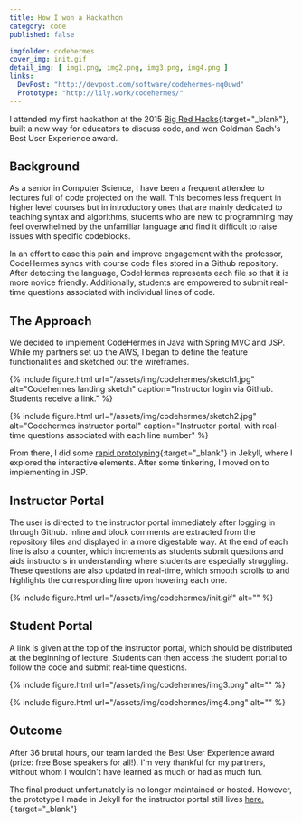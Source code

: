 ```yaml
---
title: How I won a Hackathon
category: code
published: false

imgfolder: codehermes
cover_img: init.gif
detail_img: [ img1.png, img2.png, img3.png, img4.png ]
links:
  DevPost: "http://devpost.com/software/codehermes-nq0uwd"
  Prototype: "http://lily.work/codehermes/"
---
```


I attended my first hackathon at the 2015 [Big Red Hacks][brh]{:target="_blank"}, built a new way for educators to discuss code, and won Goldman Sach's Best User Experience award.

## Background
As a senior in Computer Science, I have been a frequent attendee to lectures full of code projected on the wall. This becomes less frequent in higher level courses but in introductory ones that are mainly dedicated to teaching syntax and algorithms, students who are new to programming may feel overwhelmed by the unfamiliar language and find it difficult to raise issues with specific codeblocks.

In an effort to ease this pain and improve engagement with the professor, CodeHermes syncs with course code files stored in a Github repository. After detecting the language, CodeHermes represents each file so that it is more novice friendly. Additionally, students are empowered to submit real-time questions associated with individual lines of code.

## The Approach
We decided to implement CodeHermes in Java with Spring MVC and JSP. While my partners set up the AWS, I began to define the feature functionalities and sketched out the wireframes.

{% include figure.html
  url="/assets/img/codehermes/sketch1.jpg"
  alt="Codehermes landing sketch"
  caption="Instructor login via Github. Students receive a link." %}

{% include figure.html
  url="/assets/img/codehermes/sketch2.jpg"
  alt="Codehermes instructor portal"
  caption="Instructor portal, with real-time questions associated with each line number" %}

From there, I did some [rapid prototyping][prototype]{:target="_blank"} in Jekyll, where I explored the interactive elements. After some tinkering, I moved on to implementing in JSP.

## Instructor Portal
The user is directed to the instructor portal immediately after logging in through Github. Inline and block comments are extracted from the repository files and displayed in a more digestable way. At the end of each line is also a counter, which increments as students submit questions and aids instructors in understanding where students are especially struggling. These questions are also updated in real-time, which smooth scrolls to and highlights the corresponding line upon hovering each one.

{% include figure.html
  url="/assets/img/codehermes/init.gif"
  alt="" %}

## Student Portal
A link is given at the top of the instructor portal, which should be distributed at the beginning of lecture. Students can then access the student portal to follow the code and submit real-time questions.

{% include figure.html
  url="/assets/img/codehermes/img3.png"
  alt="" %}

{% include figure.html
  url="/assets/img/codehermes/img4.png"
  alt="" %}

## Outcome
After 36 brutal hours, our team landed the Best User Experience award (prize: free Bose speakers for all!). I'm very thankful for my partners, without whom I wouldn't have learned as much or had as much fun.

The final product unfortunately is no longer maintained or hosted. However, the prototype I made in Jekyll for the instructor portal still lives [here.][prototype]{:target="_blank"}

[brh]: http://www.bigredhacks.com/
[prototype]: http://lily.work/codehermes/
